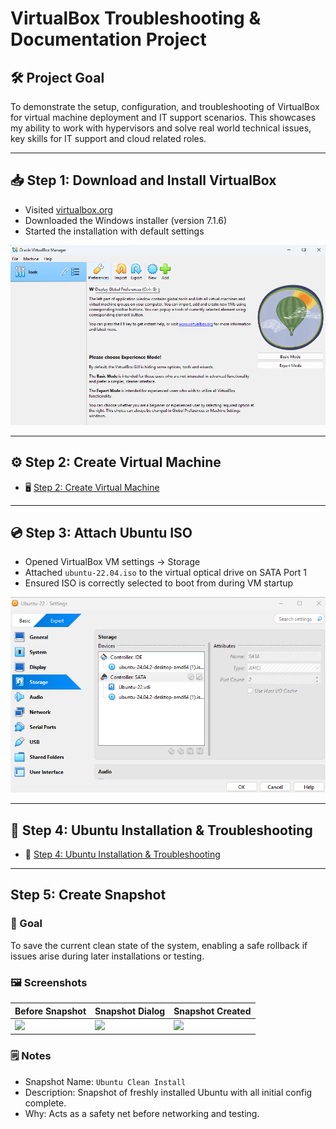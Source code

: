 # VirtualBox Troubleshooting & Documentation Project

## 🛠️ Project Goal
To demonstrate the setup, configuration, and troubleshooting of VirtualBox for virtual machine deployment and IT support scenarios. This showcases my ability to work with hypervisors and solve real world technical issues, key skills for IT support and cloud related roles.

---

## 📥 Step 1: Download and Install VirtualBox

- Visited [virtualbox.org](https://www.virtualbox.org)
- Downloaded the Windows installer (version 7.1.6)
- Started the installation with default settings

![Screenshot of VirtualBox Download](images/download.png)

---

## ⚙️ Step 2: Create Virtual Machine

- 🖥️ [Step 2: Create Virtual Machine](notes/vm-setup.md)

---

## 💿 Step 3: Attach Ubuntu ISO

- Opened VirtualBox VM settings → Storage
- Attached `ubuntu-22.04.iso` to the virtual optical drive on SATA Port 1
- Ensured ISO is correctly selected to boot from during VM startup

![Ubuntu ISO Attached to Optical Drive](images/step-3-storage-settings.png)

---

## 🧪 Step 4: Ubuntu Installation & Troubleshooting

- 🧪 [Step 4: Ubuntu Installation & Troubleshooting](notes/ubuntu-setup.md)

---

## Step 5: Create Snapshot

### 🎯 Goal
To save the current clean state of the system, enabling a safe rollback if issues arise during later installations or testing.

### 🖼️ Screenshots
| Before Snapshot | Snapshot Dialog | Snapshot Created |
|------------------|------------------|------------------|
| ![](images-step-05-before-snapshot.png) | ![](images-step-05-snapshot-dialog.png) | ![](images-step-05-snapshot-created.png) |

### 🗒️ Notes
- Snapshot Name: `Ubuntu Clean Install`
- Description: Snapshot of freshly installed Ubuntu with all initial config complete.
- Why: Acts as a safety net before networking and testing.


